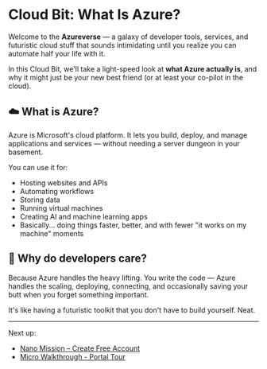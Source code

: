 # Cloud Bit: What Is Azure?

Welcome to the **Azureverse** — a galaxy of developer tools, services, and futuristic cloud stuff that sounds
intimidating until you realize you can automate half your life with it.

In this Cloud Bit, we'll take a light-speed look at **what Azure actually is**, and why it might just be your new best
friend (or at least your co-pilot in the cloud).

## ☁️ What is Azure?

Azure is Microsoft's cloud platform. It lets you build, deploy, and manage applications and services — without needing a
server dungeon in your basement.

You can use it for:

- Hosting websites and APIs
- Automating workflows
- Storing data
- Running virtual machines
- Creating AI and machine learning apps
- Basically... doing things faster, better, and with fewer "it works on my machine" moments

## 🤖 Why do developers care?

Because Azure handles the heavy lifting. You write the code — Azure handles the scaling, deploying, connecting, and
occasionally saving your butt when you forget something important.

It's like having a futuristic toolkit that you don't have to build yourself. Neat.

---

Next up:

- [Nano Mission – Create Free Account](02-nano-mission-create-free-account.md)
- [Micro Walkthrough - Portal Tour](https://www.youtube.com/watch?v=example)

